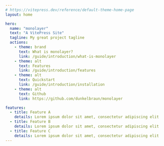 ```yaml
---
# https://vitepress.dev/reference/default-theme-home-page
layout: home

hero:
  name: "monolayer"
  text: "A VitePress Site"
  tagline: My great project tagline
  actions:
    - theme: brand
      text: What is monolayer?
      link: /guide/introduction/what-is-monolayer
    - theme: alt
      text: Features
      link: /guide/introduction/features
    - theme: alt
      text: Quickstart
      link: /guide/introduction/installation
    - theme: alt
      text: Github
      link: https://github.com/dunkelbraun/monolayer

features:
  - title: Feature A
    details: Lorem ipsum dolor sit amet, consectetur adipiscing elit
  - title: Feature B
    details: Lorem ipsum dolor sit amet, consectetur adipiscing elit
  - title: Feature C
    details: Lorem ipsum dolor sit amet, consectetur adipiscing elit
---
```


